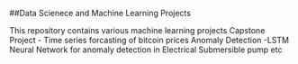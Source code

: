 
##Data Scienece and Machine Learning Projects

This repository contains various machine learning projects 
Capstone Project - Time series forcasting of bitcoin prices
Anomaly Detection -LSTM Neural Network for anomaly detection in Electrical Submersible pump
etc
